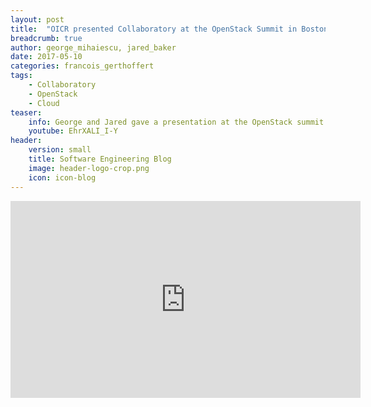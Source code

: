 ```yaml
---
layout: post
title:  "OICR presented Collaboratory at the OpenStack Summit in Boston"
breadcrumb: true
author: george_mihaiescu, jared_baker
date: 2017-05-10
categories: francois_gerthoffert
tags:
    - Collaboratory
    - OpenStack
    - Cloud
teaser:
    info: George and Jared gave a presentation at the OpenStack summit in Boston in May 2017.
    youtube: EhrXALI_I-Y
header: 
    version: small
    title: Software Engineering Blog
    image: header-logo-crop.png
    icon: icon-blog
---
```

<iframe width="560" height="315" src="https://www.youtube.com/embed/EhrXALI_I-Y" frameborder="0" allowfullscreen></iframe>
